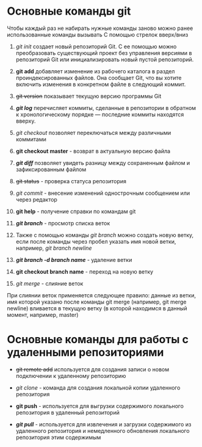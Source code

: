 # Основные команды git

Чтобы каждый раз не набирать нужные команды заново можно ранее использованные команды вызывать С помощью стрелок вверх/вниз 


1. *git init* создает новый репозиторий Git. С ее помощью можно преобразовать существующий проект без управления версиями в репозиторий Git или инициализировать новый пустой репозиторий.

2. **git add** добавляет изменение из рабочего каталога в раздел проиндексированных файлов. Она сообщает Git, что вы хотите включить изменения в конкретном файле в следующий коммит.

3. ~~git version~~ показывает текущую версию программы Git

4. ***git log*** перечисляет коммиты, сделанные в репозитории в обратном к хронологическому порядке — последние коммиты находятся вверху.

5. *git checkout* позволяет переключаться между различными коммитами

6. **git checkout master** - возврат в актуальную версию файла 

7. ***git diff*** позволяет увидеть разницу между сохраненным файлом и зафиксированным файлом

8. ~~git status~~ - проверка статуса репозитория

9. *git commit* - внесение изменений однострочным сообщением или через редактор

10. **git help** - получение справки по командам git

11. ***git branch*** - просмотр списка веток

12. Также с помощью команды *git branch* можно создать новую ветку, если после команды через пробел указать имя новой ветки, например, *git branch newline*
 
13. ***git branch -d branch name*** - удаление ветки

 14. **git checkout branch name** - переход на новую ветку

 15. _git merge_ - слияние веток

 При слиянии веток применяется следующее правило: данные из ветки, имя которой указано после команды git merge (например, git merge newline) вливается в текущую ветку (в которой находимся в данный момент, например, master)

# Основные команды для работы с удаленными репозиториями

* ~~git remote add~~ используется для создания записи о новом подключении к удаленному репозиторию

* *git clone* - команда для создания локальной копии удаленного репозитория

* **git push** - используется для выгрузки содержимого локального репозитория в удаленный репозиторий

* ***git pull*** - используется для извлечения и загрузки содержимого из удаленного репозитория и немедленного обновления локального репозитория этим содержимым
